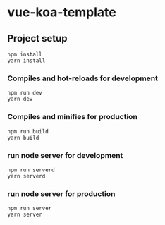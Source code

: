 # vue-koa-template

## Project setup
```
npm install
yarn install
```

### Compiles and hot-reloads for development
```
npm run dev
yarn dev
```

### Compiles and minifies for production
```
npm run build
yarn build
```

### run node server for development
```
npm run serverd
yarn serverd
```

### run node server for production
```
npm run server
yarn server
```
